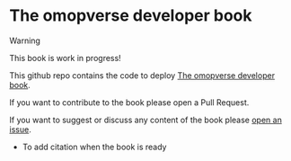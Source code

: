 # The omopverse developer book

> [!WARNING]  
> This book is work in progress!

This github repo contains the code to deploy [The omopverse developer book](https://oxford-pharmacoepi.github.io/DeveloperBook/).

If you want to contribute to the book please open a Pull Request.

If you want to suggest or discuss any content of the book please [open an issue](https://github.com/oxford-pharmacoepi/DeveloperBook/issues/new).

- To add citation when the book is ready
